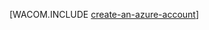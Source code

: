 ﻿<properties title="Python create account" pageTitle="Создание учетной записи Python" metaKeywords="" description="Create an account on Azure." documentationCenter="" services="" solutions="" authors="huvalo" manager="wpickett" />

<tags ms.service="multiple" ms.workload="na" ms.tgt_pltfrm="na" ms.devlang="python" ms.topic="article" ms.date="11/06/2014" ms.author="huvalo" />

[WACOM.INCLUDE [create-an-azure-account](../includes/create-an-azure-account.md)]

